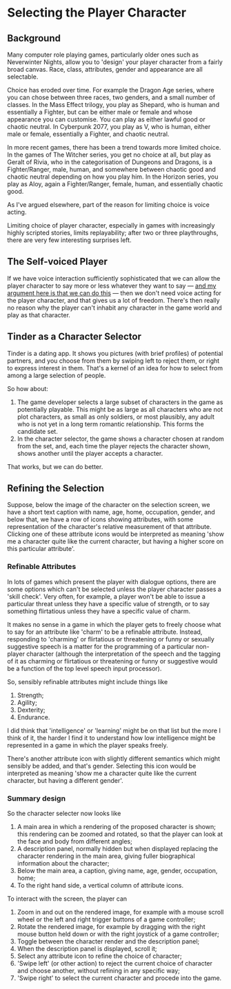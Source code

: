 # Selecting the Player Character

## Background

Many computer role playing games, particularly older ones such as Neverwinter Nights, allow you to 'design' your player character from a fairly broad canvas. Race, class, attributes, gender and appearance are all selectable.

Choice has eroded over time. For example the Dragon Age series, where you can chose between three races, two genders, and a small number of classes. In the Mass Effect trilogy, you play as Shepard, who is human and essentially a Fighter, but can be either male or female and whose appearance you can customise. You can play as either lawful good or chaotic neutral. In Cyberpunk 2077, you play as V, who is human, either male or female, essentially a Fighter, and chaotic neutral.

In more recent games, there has been a trend towards more limited choice. In the games of The Witcher series, you get no choice at all, but play as Geralt of Rivia, who in the categorisation of Dungeons and Dragons, is a Fighter/Ranger, male, human, and somewhere between chaotic good and chaotic neutral depending on how you play him. In the Horizon series, you play as Aloy, again a Fighter/Ranger, female, human, and essentially chaotic good.

As I've argued elsewhere, part of the reason for limiting choice is voice acting.

Limiting choice of player character, especially in games with increasingly highly scripted stories, limits replayability; after two or three playthroughs, there are very few interesting surprises left.

## The Self-voiced Player

If we have voice interaction sufficiently sophisticated that we can allow the player character to say more or less whatever they want to say &mdash; [and my argument here is that we can do this](Gossip_scripted_plot_and_Johnny_Silverhand.md) &mdash; then we don't need voice acting for the player character, and that gives us a lot of freedom. There's then really no reason why the player can't inhabit any character in the game world and play as that character.

## Tinder as a Character Selector

Tinder is a dating app. It shows you pictures (with brief profiles) of potential partners, and you choose from them by swiping left to reject them, or right to express interest in them. That's a kernel of an idea for how to select from among a large selection of people.

So how about:

1. The game developer selects a large subset of characters in the game as potentially playable. This might be as large as all characters who are not plot characters, as small as only soldiers, or most plausibly, any adult who is not yet in a long term romantic relationship. This forms the candidate set.
2. In the character selector, the game shows a character chosen at random from the set, and, each time the player rejects the character shown, shows another until the player accepts a character.

That works, but we can do better.

## Refining the Selection

Suppose, below the image of the character on the selection screen, we have a short text caption with name, age, home, occupation, gender, and below that, we have a row of icons showing attributes, with some representation of the character's relative measurement of that attribute. Clicking one of these attribute icons would be interpreted as meaning 'show me a character quite like the current character, but having a higher score on this particular attribute'.

### Refinable Attributes

In lots of games which present the player with dialogue options, there are some options which can't be selected unless the player character passes a 'skill check'. Very often, for example, a player won't be able to issue a particular threat unless they have a specific value of strength, or to say something flirtatious unless they have a specific value of charm.

It makes no sense in a game in which the player gets to freely choose what to say for an attribute like 'charm' to be a refinable attribute. Instead, responding to 'charming' or flirtatious or threatening or funny or sexually suggestive speech is a matter for the programming of a particular non-player character (although the interpretation of the speech and the tagging of it as charming or flirtatious or threatening or funny or suggestive would be a function of the top level speech input processor).

So, sensibly refinable attributes might include things like

1. Strength;
2. Agility;
3. Dexterity;
4. Endurance.

I did think that 'intelligence' or 'learning' might be on that list but the more I think of it, the harder I find it to understand how low intelligence might be represented in a game in which the player speaks freely.

There's another attribute icon with slightly different semantics which might sensibly be added, and that's gender. Selecting this icon would be interpreted as meaning 'show me a character quite like the current character, but having a different gender'.

### Summary design

So the character selecter now looks like

1. A main area in which a rendering of the proposed character is shown; this rendering can be zoomed and rotated, so that the player can look at the face and body from different angles;
2. A description panel, normally hidden but when displayed replacing the character rendering in the main area, giving fuller biographical information about the character;
3. Below the main area, a caption, giving name, age, gender, occupation, home;
4. To the right hand side, a vertical column of attribute icons.

To interact with the screen, the player can

1. Zoom in and out on the rendered image, for example with a mouse scroll wheel or the left and right trigger buttons of a game controller;
2. Rotate the rendered image, for example by dragging with the right mouse button held down or with the right joystick of a game controller;
3. Toggle between the character render and the description panel;
4. When the description panel is displayed, scroll it;
5. Select any attribute icon to refine the choice of character;
6. 'Swipe left' (or other action) to reject the current choice of character and choose another, without refining in any specific way;
7. 'Swipe right' to select the current character and procede into the game.


